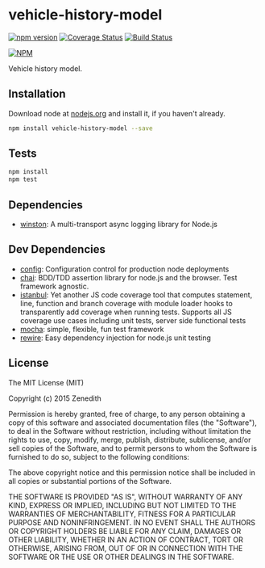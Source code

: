 # vehicle-history-model
[![npm version](https://badge.fury.io/js/vehicle-history-model.svg)](http://badge.fury.io/js/vehicle-history-model)
[![Coverage Status](https://coveralls.io/repos/vehicle-history/npm-vehicle-history-model/badge.svg?branch=master)](https://coveralls.io/r/vehicle-history/npm-vehicle-history-model?branch=master)
[![Build Status](https://travis-ci.org/vehicle-history/npm-vehicle-history-model.svg?branch=master)](https://travis-ci.org/vehicle-history/npm-vehicle-history-model)

[![NPM](https://nodei.co/npm/vehicle-history-model.png?downloads=true&downloadRank=true&stars=true)](https://nodei.co/npm/vehicle-history-model/)

Vehicle history model.

## Installation

Download node at [nodejs.org](http://nodejs.org) and install it, if you haven't already.

```sh
npm install vehicle-history-model --save
```


## Tests

```sh
npm install
npm test
```

## Dependencies

- [winston](https://github.com/flatiron/winston): A multi-transport async logging library for Node.js

## Dev Dependencies

- [config](https://github.com/lorenwest/node-config): Configuration control for production node deployments
- [chai](https://github.com/chaijs/chai): BDD/TDD assertion library for node.js and the browser. Test framework agnostic.
- [istanbul](https://github.com/gotwarlost/istanbul): Yet another JS code coverage tool that computes statement, line, function and branch coverage with module loader hooks to transparently add coverage when running tests. Supports all JS coverage use cases including unit tests, server side functional tests
- [mocha](https://github.com/mochajs/mocha): simple, flexible, fun test framework
- [rewire](https://github.com/jhnns/rewire): Easy dependency injection for node.js unit testing


## License
The MIT License (MIT)

Copyright (c) 2015 Zenedith

Permission is hereby granted, free of charge, to any person obtaining a copy
of this software and associated documentation files (the "Software"), to deal
in the Software without restriction, including without limitation the rights
to use, copy, modify, merge, publish, distribute, sublicense, and/or sell
copies of the Software, and to permit persons to whom the Software is
furnished to do so, subject to the following conditions:

The above copyright notice and this permission notice shall be included in all
copies or substantial portions of the Software.

THE SOFTWARE IS PROVIDED "AS IS", WITHOUT WARRANTY OF ANY KIND, EXPRESS OR
IMPLIED, INCLUDING BUT NOT LIMITED TO THE WARRANTIES OF MERCHANTABILITY,
FITNESS FOR A PARTICULAR PURPOSE AND NONINFRINGEMENT. IN NO EVENT SHALL THE
AUTHORS OR COPYRIGHT HOLDERS BE LIABLE FOR ANY CLAIM, DAMAGES OR OTHER
LIABILITY, WHETHER IN AN ACTION OF CONTRACT, TORT OR OTHERWISE, ARISING FROM,
OUT OF OR IN CONNECTION WITH THE SOFTWARE OR THE USE OR OTHER DEALINGS IN THE
SOFTWARE.